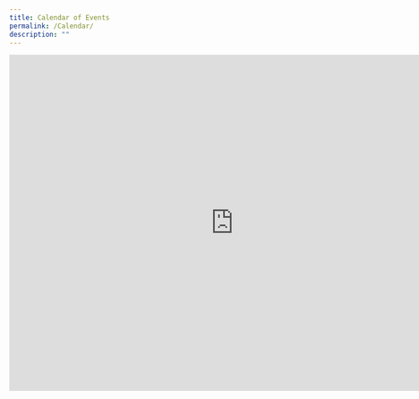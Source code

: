 ```yaml
---
title: Calendar of Events
permalink: /Calendar/
description: ""
---
```

<iframe src="https://calendar.google.com/calendar/embed?src=pcps.edu.sg_pdoc63ubs6i2tqgn96231leh14%40group.calendar.google.com&ctz=Asia%2FSingapore" style="border: 0" width="800" height="600" frameborder="0" scrolling="no"></iframe>